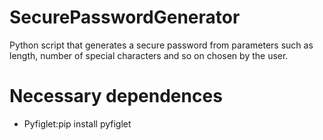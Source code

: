 # SecurePasswordGenerator

Python script that generates a secure password from parameters such as length, number of special characters and so on chosen by the user.


# Necessary dependences

* Pyfiglet:pip install pyfiglet
